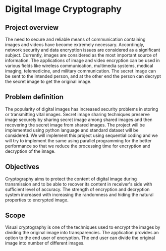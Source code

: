 # Digital Image Cryptography
## Project overview
The need to secure and reliable means of communication containing images and videos have
become extremely necessary. Accordingly, network security and data encryption issues are
considered as a significant subject. Currently, images are considered as the most important
source of information. The applications of image and video encryption can be used in various
fields like wireless communication, multimedia systems, medical imaging, telemedicine,
and military communication. The secret image can be sent to the intended person, and at the
other end the person can decrypt the secret image to get the original image.
## Problem definition
The popularity of digital images has increased security problems in storing or transmitting vital
images. Secret image sharing techniques preserve image securely by sharing secret image
among shared images and then recovering the secret image from shared images. The project
will be implemented using python language and standard dataset will be considered.
We will implement this project using sequential coding and we will try to implement the same
using parallel programming for the better performance so that we reduce the processing time
for encryption and decryption of the image.  
## Objectives
Cryptography aims to protect the content of digital image during transmission and to be able
to recover its content in receiver's side with sufficient level of accuracy. The strength
of encryption and decryption system increased with increasing the randomness and hiding the
natural properties to encrypted image.
## Scope
Visual cryptography is one of the techniques used to encrypt the images by dividing the
original image into transparencies. The application provides an option to the end user
of encryption. The end user can divide the original image into number of different images.
